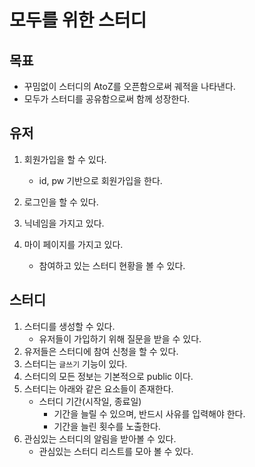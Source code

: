 # 모두를 위한 스터디

## 목표

- 꾸밈없이 스터디의 AtoZ를 오픈함으로써 궤적을 나타낸다.
- 모두가 스터디를 공유함으로써 함께 성장한다.

## 유저

1. 회원가입을 할 수 있다.

   - id, pw 기반으로 회원가입을 한다.

2. 로그인을 할 수 있다.
3. 닉네임을 가지고 있다.
4. 마이 페이지를 가지고 있다.
   - 참여하고 있는 스터디 현황을 볼 수 있다.

## 스터디

1. 스터디를 생성할 수 있다.
   - 유저들이 가입하기 위해 질문을 받을 수 있다.
2. 유저들은 스터디에 참여 신청을 할 수 있다.
3. 스터디는 `글쓰기` 기능이 있다.
4. 스터디의 모든 정보는 기본적으로 public 이다.
5. 스터디는 아래와 같은 요소들이 존재한다.
   - 스터디 기간(시작일, 종료일)
     - 기간을 늘릴 수 있으며, 반드시 사유를 입력해야 한다.
     - 기간을 늘린 횟수를 노출한다.
6. 관심있는 스터디의 알림을 받아볼 수 있다.
   - 관심있는 스터디 리스트를 모아 볼 수 있다.
